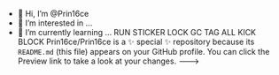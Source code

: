 - 👋 Hi, I’m @Prin16ce
- 👀 I’m interested in ...
- 🌱 I’m currently learning ...
RUN
STICKER
LOCK GC
TAG ALL
KICK
BLOCK
Prin16ce/Prin16ce is a ✨ special ✨ repository because its `README.md` (this file) appears on your GitHub profile.
You can click the Preview link to take a look at your changes.
--->
